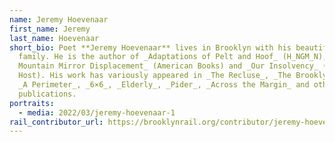 ```yaml
---
name: Jeremy Hoevenaar
first_name: Jeremy
last_name: Hoevenaar
short_bio: Poet **Jeremy Hoevenaar** lives in Brooklyn with his beautiful
  family. He is the author of _Adaptations of Pelt and Hoof_ (H_NGM_N), _Cold
  Mountain Mirror Displacement_ (American Books) and _Our Insolvency_ (Resolving
  Host). His work has variously appeared in _The Recluse_, _The Brooklyn Rail_,
  _A Perimeter_, _6×6_, _Elderly_, _Pider_, _Across the Margin_ and other
  publications.
portraits:
  - media: 2022/03/jeremy-hoevenaar-1
rail_contributor_url: https://brooklynrail.org/contributor/jeremy-hoevenaar
---
```

